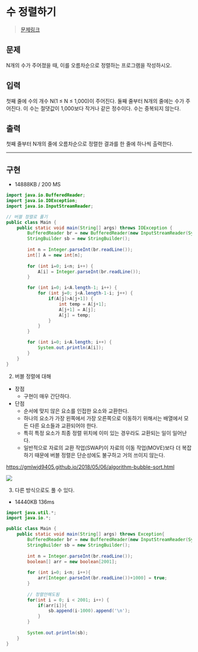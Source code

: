 # 수 정렬하기
> [문제링크](https://www.acmicpc.net/problem/2750)

## 문제
N개의 수가 주어졌을 때, 이를 오름차순으로 정렬하는 프로그램을 작성하시오.

## 입력
첫째 줄에 수의 개수 N(1 ≤ N ≤ 1,000)이 주어진다. 둘째 줄부터 N개의 줄에는 수가 주어진다. 이 수는 절댓값이 1,000보다 작거나 같은 정수이다. 수는 중복되지 않는다.

## 출력
첫째 줄부터 N개의 줄에 오름차순으로 정렬한 결과를 한 줄에 하나씩 출력한다.

---
## 구현
- 14888KB /	200 MS
```java
import java.io.BufferedReader;
import java.io.IOException;
import java.io.InputStreamReader;

// 버블 정렬로 풀기
public class Main {
    public static void main(String[] args) throws IOException {
        BufferedReader br = new BufferedReader(new InputStreamReader(System.in));
        StringBuilder sb = new StringBuilder();
        
        int n = Integer.parseInt(br.readLine());
        int[] A = new int[n];
        
        for (int i=0; i<n; i++) {
            A[i] = Integer.parseInt(br.readLine());
        }

        for (int i=0; i<A.length-1; i++) {
            for (int j=0; j<A.length-1-i; j++) {
                if(A[j]>A[j+1]) {
                    int temp = A[j+1];
                    A[j+1] = A[j];
                    A[j] = temp;
                }
            }
        }

        for (int i=0; i<A.length; i++) {
            System.out.println(A[i]);
        }
    }
}
```
2. 버블 정렬에 대해
- 장점 
  - 구현이 매우 간단하다. 
- 단점 
  - 순서에 맞지 않은 요소를 인접한 요소와 교환한다. 
  - 하나의 요소가 가장 왼쪽에서 가장 오른쪽으로 이동하기 위해서는 배열에서 모든 다른 요소들과 교환되어야 한다. 
  - 특히 특정 요소가 최종 정렬 위치에 이미 있는 경우라도 교환되는 일이 일어난다. 
  - 일반적으로 자료의 교환 작업(SWAP)이 자료의 이동 작업(MOVE)보다 더 복잡하기 때문에 버블 정렬은 단순성에도 불구하고 거의 쓰이지 않는다.

https://gmlwjd9405.github.io/2018/05/06/algorithm-bubble-sort.html

![](https://gmlwjd9405.github.io/images/algorithm-bubble-sort/sort-time-complexity.png)

3. 다른 방식으로도 풀 수 있다.
- 	14440KB	136ms
```java
import java.util.*;
import java.io.*;

public class Main {
    public static void main(String[] args) throws Exception{
        BufferedReader br = new BufferedReader(new InputStreamReader(System.in));
		StringBuilder sb = new StringBuilder();
        
        int n = Integer.parseInt(br.readLine());
        boolean[] arr = new boolean[2001];
        
        for (int i=0; i<n; i++){
            arr[Integer.parseInt(br.readLine())+1000] = true;
        }
        
        // 정렬안해도됨
        for(int i = 0; i < 2001; i++) {
            if(arr[i]){
                sb.append(i-1000).append('\n');
            }
        }
        
        System.out.println(sb);
    }
}
```
